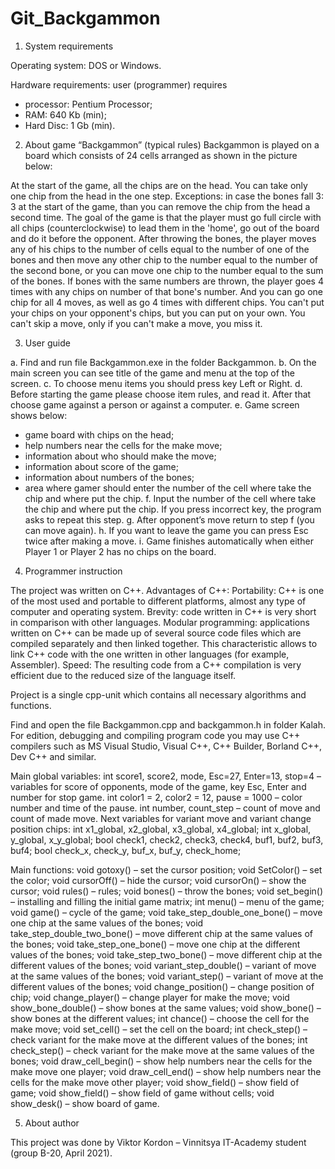 # Git_Backgammon
1. System requirements

Operating system: DOS or Windows.

Hardware requirements: user (programmer) requires
- processor: Pentium Processor;
- RAM: 640 Kb (min);
- Hard Disc: 1 Gb (min).


2. About game “Backgammon” (typical rules)
Backgammon is played on a board which consists of 24 cells arranged as shown in the picture below:
  
At the start of the game, all the chips are on the head. You can take only one chip from the head in the one step. Exceptions: in case the bones fall 3: 3 at the start of the game, than you can remove the chip from the head a second time. 
The goal of the game is that the player must go full circle with all chips (counterclockwise) to lead them in the 'home', go out of the board and do it before the opponent. 
After throwing the bones, the player moves any of his chips to the number of cells equal to the number of one of the bones and then move any other chip to the number equal to the number of the second bone, or you can move one chip to the number equal to the sum of the bones. 
If bones with the same numbers are thrown, the player goes 4 times with any chips on number of that bone's number. And you can go one chip for all 4 moves, as well as go 4 times with different chips.
You can't put your chips on your opponent's chips, but you can put on your own.  You can't skip a move, only if you can't make a move, you miss it.



3. User guide

a. Find and run file Backgammon.exe in the folder Backgammon.
b. On the main screen you can see title of the game and menu at the top of the screen.
c. To choose menu items you should press key Left or Right.
d. Before starting the game please choose item rules, and read it. After that choose game against a person or against a computer.
e. Game screen shows below:
- game board with chips on the head;
- help numbers near the cells for the make move;
- information about who should make the move;
- information about score of the game;
- information about numbers of the bones;
- area where gamer should enter the number of the cell where take the chip and where put the chip.
f. Input the number of the cell where take the chip and where put the chip. If you press incorrect key, the program asks to repeat this step.
g. After opponent’s move return to step f (you can move again).
h. If you want to leave the game you can press Esc twice after making a move.
i. Game finishes automatically when either Player 1 or Player 2 has no chips on the board. 







4. Programmer instruction

The project was written on C++.
Advantages of C++: 
Portability: C++ is one of the most used and portable to different platforms, almost any type of computer and operating system. 
Brevity: code written in C++ is very short in comparison with other languages.
Modular programming: applications written on C++ can be made up of several source code files which are compiled separately and then linked together. This characteristic allows to link C++ code with the one written in other languages (for example, Assembler).
Speed: The resulting code from a C++ compilation is very efficient due to the reduced size of the language itself.

Project is a single cpp-unit which contains all necessary algorithms and functions.

Find and open the file Backgammon.cpp and backgammon.h in folder Kalah. For edition, debugging and compiling program code you may use C++ compilers such as MS Visual Studio, Visual C++, C++ Builder, Borland C++, Dev C++ and similar.

Main global variables:
int score1, score2, mode, Esc=27, Enter=13, stop=4 – variables for score of opponents, mode of the game, key Esc, Enter and number for stop game.
int color1 = 2, color2 = 12,  pause = 1000 – color number and time of the pause.
int number, count_step – count of move and count of made move.
Next variables for variant move and variant change position chips:
int x1_global, x2_global, x3_global, x4_global;
int x_global, y_global, x_y_global;
bool check1, check2, check3, check4, buf1, buf2, buf3, buf4;
bool check_x, check_y, buf_x, buf_y, check_home;


Main functions:
void gotoxy() – set the cursor position;
void SetColor() – set the color;
void cursorOff() – hide the cursor;
void cursorOn() – show the cursor;
void rules() – rules;
void bones() – throw the bones;
void set_begin() – installing and filling the initial game matrix;
int  menu() – menu of the game;
void game() – cycle of the game;
void take_step_double_one_bone() – move one chip at the same values of the bones;
void take_step_double_two_bone() – move different chip at the same values of the bones;
void take_step_one_bone() – move one chip at the different values of the bones;
void take_step_two_bone() –  move different chip at the different values of the bones;
void variant_step_double() – variant of move at the same values of the bones;
void variant_step() – variant of move at the different values of the bones;
void change_position() – change position of chip;
void change_player() –  change player for make the move;
void show_bone_double() – show bones at the same values;
void show_bone() – show bones at the different values; 
int chance() – choose the cell for the make move;
void set_cell() – set the cell on the board;
int check_step() – check variant for the make move at the different values of the bones;
int check_step() – check variant for the make move at the same values of the bones;
void draw_cell_begin() – show help numbers near the cells for the make move one player;
void draw_cell_end() – show help numbers near the cells for the make move other player;
void show_field() – show field of game;
void show_field() – show field of game without cells;
void show_desk() – show board of game.                             


5. About author

This project was done by Viktor Kordon – Vinnitsya IT-Academy student (group B-20, April 2021).

